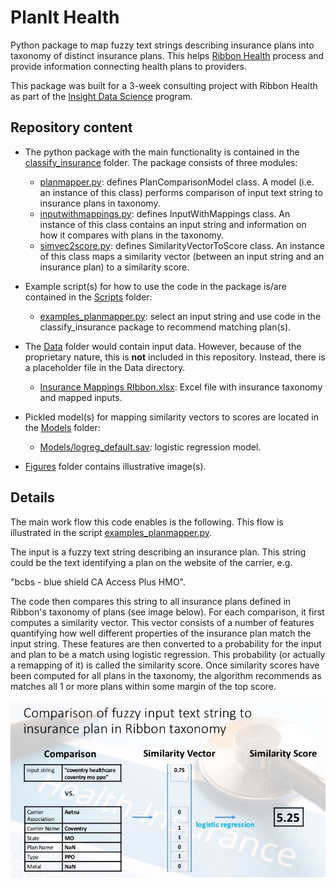 # PlanIt Health
Python package to map fuzzy text strings describing insurance plans into taxonomy of distinct insurance plans. This helps [Ribbon Health](https://www.ribbonhealth.com/) process and provide information connecting health plans to providers.

This package was built for a 3-week consulting project with Ribbon Health as part of the [Insight Data Science](https://www.insightdatascience.com/) program.

## Repository content

* The python package with the main functionality is contained in the [classify_insurance](classify_insurance) folder. The package consists of three modules:

    * [planmapper.py](classify_insurance/planmapper.py): defines PlanComparisonModel class. A model (i.e. an instance of this class) performs comparison of input text string to insurance plans in taxonomy.
    * [inputwithmappings.py](classify_insurance/inputwithmappings.py): defines InputWithMappings class. An instance of this class contains an input string and information on how it compares with plans in the taxonomy.
    * [simvec2score.py](classify_insurance/simvec2score.py): defines SimilarityVectorToScore class. An instance of this class maps a similarity vector (between an input string and an insurance plan) to a similarity score.


 * Example script(s) for how to use the code in the package is/are contained in the [Scripts](Scripts) folder:
    * [examples_planmapper.py](Scripts/examples_planmapper.py): select an input string and use code in the classify_insurance package to recommend matching plan(s).


* The [Data](Data) folder would contain input data. However, because of the proprietary nature, this is <b>not</b> included in this repository. Instead, there is a placeholder file in the Data directory.

    * [Insurance Mappings RIbbon.xlsx](Data/Insurance%20Mappings%20RIbbon.xlsx): Excel file with insurance taxonomy and mapped inputs.


* Pickled model(s) for mapping similarity vectors to scores are located in the [Models](models) folder:
    * [Models/logreg_default.sav](Models/logreg_default.sav): logistic regression model.

* [Figures](Figures) folder contains illustrative image(s).

## Details

The main work flow this code enables is the following. This flow is illustrated in the script [examples_planmapper.py](Scripts/examples_planmapper.py).

The input is a fuzzy text string describing an insurance plan. This string could be the text identifying a plan on the website of the carrier, e.g.

"bcbs - blue shield CA Access Plus HMO".

The code then compares this string to all insurance plans defined in Ribbon's taxonomy of plans (see image below). For each comparison, it first computes a similarity vector. This vector consists of a number of features quantifying how well different properties of the insurance plan match the input string. These features are then converted to a probability for the input and plan to be a match using logistic regression. This probability (or actually a remapping of it) is called the similarity score. Once similarity scores have been computed for all plans in the taxonomy, the algorithm recommends as matches all 1 or more plans within some margin of the top score.

![comparison to similarity vector to score](Figures/sim_vector_score.jpg)
